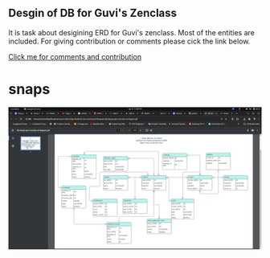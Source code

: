 ## Desgin of DB for Guvi's Zenclass

It is task about desigining ERD for Guvi's zenclass. Most of the entities are included.
For giving contribution or comments please cick the link below.

[Click me for comments and contribution](https://lucid.app/lucidchart/2dd17ce4-1b5b-4669-9ccf-606d7e1becaf/edit?viewport_loc=-2772%2C-1058%2C3328%2C1588%2C0_0&invitationId=inv_ab3bcc30-6eb7-43e5-8d0c-b14d11aa2644)

# snaps

![ER Diagram](./screenshot.png)
